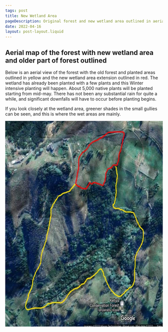 ```yaml
---
tags: post
title: New Wetland Area
pageDescription: Original forest and new wetland area outlined in aerial view
date: 2022-04-16
layout: post-layout.liquid
---
```


## Aerial map of the forest with new wetland area and older part of forest outlined

Below is an aerial view of the forest with the old forest and planted areas outlined in yellow and the new wetland area extension outlined in red. The wetland has already been planted with a few plants and this Winter intensive planting will happen. About 5,000 native plants will be planted starting from mid-may. There has not been any substantial rain for quite a while, and significant downfalls will have to occur before planting begins. 

If you look closely at the wetland area, greener shades in the small gullies can be seen, and this is where the wet areas are mainly.

<img src="/assets/images/news/new-wetland-area/map.jpg" alt="Original forest and new wetland areas outlined in ariel view" width="676" height="658" loading="lazy">
